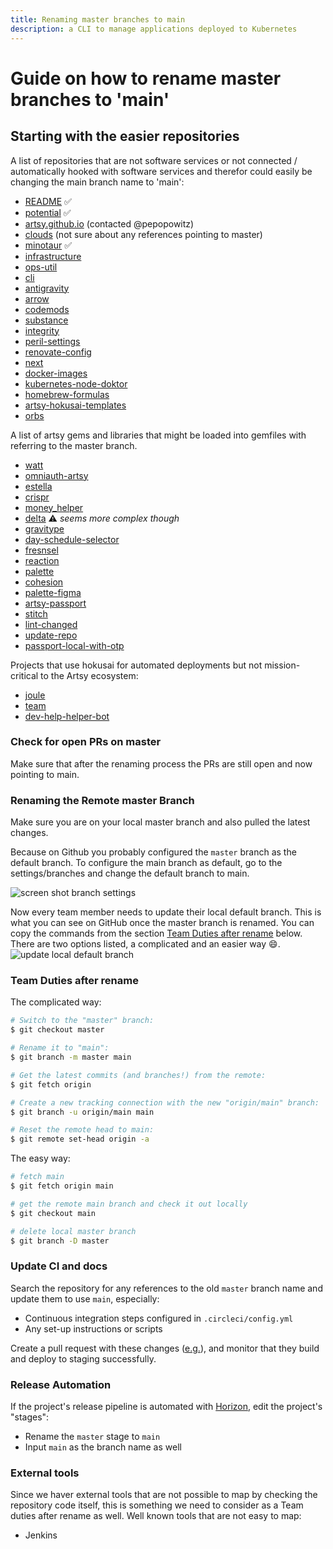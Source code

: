 ```yaml
---
title: Renaming master branches to main
description: a CLI to manage applications deployed to Kubernetes
---
```


# Guide on how to rename master branches to 'main'

## Starting with the easier repositories

A list of repositories that are not software services or not connected / automatically hooked with software
services and therefor could easily be changing the main branch name to 'main':

- [README](https://github.com/artsy/README) ✅
- [potential](https://github.com/artsy/potential) ✅
- [artsy.github.io](https://github.com/artsy/artsy.github.io) (contacted @pepopowitz)
- [clouds](https://github.com/artsy/clouds) (not sure about any references pointing to master)
- [minotaur](https://github.com/artsy/minotaur) ✅
- [infrastructure](https://github.com/artsy/infrastructure)
- [ops-util](https://github.com/artsy/ops-util)
- [cli](https://github.com/artsy/cli)
- [antigravity](https://github.com/artsy/antigravity)
- [arrow](https://github.com/artsy/arrow)
- [codemods](https://github.com/artsy/codemods)
- [substance](https://github.com/artsy/substance)
- [integrity](https://github.com/artsy/integrity)
- [peril-settings](https://github.com/artsy/peril-settings)
- [renovate-config](https://github.com/artsy/renovate-config)
- [next](https://github.com/artsy/next)
- [docker-images](https://github.com/artsy/docker-images)
- [kubernetes-node-doktor](https://github.com/artsy/kubernetes-node-doktor)
- [homebrew-formulas](https://github.com/artsy/homebrew-formulas)
- [artsy-hokusai-templates](https://github.com/artsy/artsy-hokusai-templates)
- [orbs](https://github.com/artsy/orbs)

A list of artsy gems and libraries that might be loaded into gemfiles with referring to the master branch.

- [watt](https://github.com/artsy/watt)
- [omniauth-artsy](https://github.com/artsy/omniauth-artsy)
- [estella](https://github.com/artsy/estella)
- [crispr](https://github.com/artsy/crispr)
- [money_helper](https://github.com/artsy/money_helper)
- [delta](https://github.com/artsy/delta) ⚠️ _seems more complex though_
- [gravitype](https://github.com/artsy/gravitype)
- [day-schedule-selector](https://github.com/artsy/day-schedule-selector)
- [fresnsel](https://github.com/artsy/fresnel)
- [reaction](https://github.com/artsy/reaction)
- [palette](https://github.com/artsy/palette)
- [cohesion](https://github.com/artsy/cohesion)
- [palette-figma](https://github.com/artsy/palette-figma)
- [artsy-passport](https://github.com/artsy/artsy-passport)
- [stitch](https://github.com/artsy/stitch)
- [lint-changed](https://github.com/artsy/lint-changed)
- [update-repo](https://github.com/artsy/update-repo)
- [passport-local-with-otp](https://github.com/artsy/passport-local-with-otp)

Projects that use hokusai for automated deployments but not mission-critical to the Artsy ecosystem:

- [joule](https://github.com/artsy/joule)
- [team](https://github.com/artsy/team)
- [dev-help-helper-bot](https://github.com/artsy/dev-help-helper-bot)

### Check for open PRs on master

Make sure that after the renaming process the PRs are still open and now pointing to main.

### Renaming the Remote master Branch

Make sure you are on your local master branch and also pulled the latest changes.

Because on Github you probably configured the `master` branch as the default branch. To configure the main branch
as default, go to the settings/branches and change the default branch to main.

![screen shot branch settings](https://user-images.githubusercontent.com/15628617/120303879-8d535680-c2cf-11eb-890c-a2ef4ac665ae.png)

Now every team member needs to update their local default branch. This is what you can see on GitHub once the
master branch is renamed. You can copy the commands from the section
[Team Duties after rename](#team-duties-after-rename) below. There are two options listed, a complicated and an
easier way 😄.
![update local default branch](https://user-images.githubusercontent.com/15628617/120304648-431ea500-c2d0-11eb-82e7-a1431de19b93.png)

### Team Duties after rename

The complicated way:

```bash
# Switch to the "master" branch:
$ git checkout master

# Rename it to "main":
$ git branch -m master main

# Get the latest commits (and branches!) from the remote:
$ git fetch origin

# Create a new tracking connection with the new "origin/main" branch:
$ git branch -u origin/main main

# Reset the remote head to main:
$ git remote set-head origin -a
```

The easy way:

```bash
# fetch main
$ git fetch origin main

# get the remote main branch and check it out locally
$ git checkout main

# delete local master branch
$ git branch -D master
```

### Update CI and docs

Search the repository for any references to the old `master` branch name and update them to use `main`, especially:

- Continuous integration steps configured in `.circleci/config.yml`
- Any set-up instructions or scripts

Create a pull request with these changes ([e.g.](https://github.com/artsy/doppler/pull/218)), and monitor that they
build and deploy to staging successfully.

### Release Automation

If the project's release pipeline is automated with [Horizon](https://github.com/artsy/horizon/), edit the
project's "stages":

- Rename the `master` stage to `main`
- Input `main` as the branch name as well

### External tools

Since we haver external tools that are not possible to map by checking the repository code itself, this is something we need to consider as a Team duties after rename as well.
Well known tools that are not easy to map:
 - Jenkins
